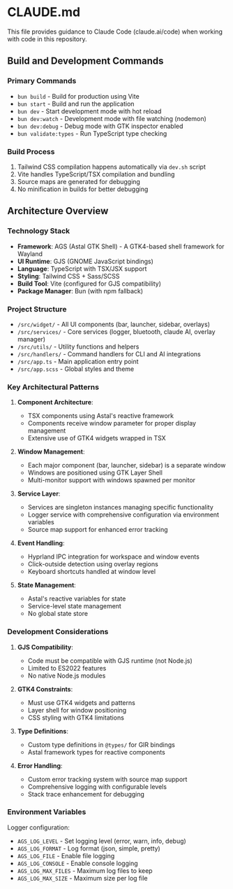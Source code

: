 # CLAUDE.md

This file provides guidance to Claude Code (claude.ai/code) when working with code in this repository.

## Build and Development Commands

### Primary Commands
- `bun build` - Build for production using Vite
- `bun start` - Build and run the application
- `bun dev` - Start development mode with hot reload
- `bun dev:watch` - Development mode with file watching (nodemon)
- `bun dev:debug` - Debug mode with GTK inspector enabled
- `bun validate:types` - Run TypeScript type checking

### Build Process
1. Tailwind CSS compilation happens automatically via `dev.sh` script
2. Vite handles TypeScript/TSX compilation and bundling
3. Source maps are generated for debugging
4. No minification in builds for better debugging

## Architecture Overview

### Technology Stack
- **Framework**: AGS (Astal GTK Shell) - A GTK4-based shell framework for Wayland
- **UI Runtime**: GJS (GNOME JavaScript bindings)
- **Language**: TypeScript with TSX/JSX support
- **Styling**: Tailwind CSS + Sass/SCSS
- **Build Tool**: Vite (configured for GJS compatibility)
- **Package Manager**: Bun (with npm fallback)

### Project Structure
- `/src/widget/` - All UI components (bar, launcher, sidebar, overlays)
- `/src/services/` - Core services (logger, bluetooth, claude AI, overlay manager)
- `/src/utils/` - Utility functions and helpers
- `/src/handlers/` - Command handlers for CLI and AI integrations
- `/src/app.ts` - Main application entry point
- `/src/app.scss` - Global styles and theme

### Key Architectural Patterns

1. **Component Architecture**: 
   - TSX components using Astal's reactive framework
   - Components receive window parameter for proper display management
   - Extensive use of GTK4 widgets wrapped in TSX

2. **Window Management**:
   - Each major component (bar, launcher, sidebar) is a separate window
   - Windows are positioned using GTK Layer Shell
   - Multi-monitor support with windows spawned per monitor

3. **Service Layer**:
   - Services are singleton instances managing specific functionality
   - Logger service with comprehensive configuration via environment variables
   - Source map support for enhanced error tracking

4. **Event Handling**:
   - Hyprland IPC integration for workspace and window events
   - Click-outside detection using overlay regions
   - Keyboard shortcuts handled at window level

5. **State Management**:
   - Astal's reactive variables for state
   - Service-level state management
   - No global state store

### Development Considerations

1. **GJS Compatibility**:
   - Code must be compatible with GJS runtime (not Node.js)
   - Limited to ES2022 features
   - No native Node.js modules

2. **GTK4 Constraints**:
   - Must use GTK4 widgets and patterns
   - Layer shell for window positioning
   - CSS styling with GTK4 limitations

3. **Type Definitions**:
   - Custom type definitions in `@types/` for GIR bindings
   - Astal framework types for reactive components

4. **Error Handling**:
   - Custom error tracking system with source map support
   - Comprehensive logging with configurable levels
   - Stack trace enhancement for debugging

### Environment Variables

Logger configuration:
- `AGS_LOG_LEVEL` - Set logging level (error, warn, info, debug)
- `AGS_LOG_FORMAT` - Log format (json, simple, pretty)
- `AGS_LOG_FILE` - Enable file logging
- `AGS_LOG_CONSOLE` - Enable console logging
- `AGS_LOG_MAX_FILES` - Maximum log files to keep
- `AGS_LOG_MAX_SIZE` - Maximum size per log file